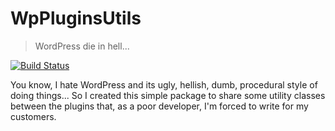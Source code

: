# WpPluginsUtils
> WordPress die in hell...

[![Build Status](https://travis-ci.org/gabrieledarrigo/wp-plugin-utils.svg?branch=master)](https://travis-ci.org/gabrieledarrigo/wp-plugin-utils)

You know, I hate WordPress and its ugly, hellish, dumb, procedural style of doing things...
So I created this simple package to share some utility classes between the plugins that, as a poor developer, I'm forced to write for my customers.
